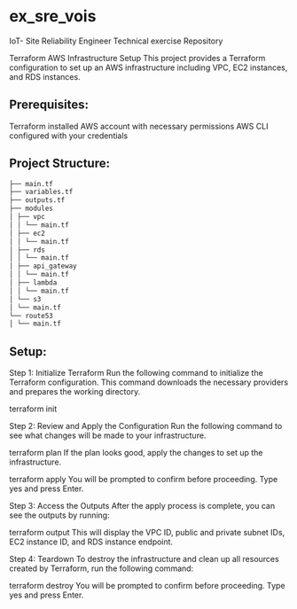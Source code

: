 # ex_sre_vois
IoT- Site Reliability Engineer Technical exercise Repository

Terraform AWS Infrastructure Setup
This project provides a Terraform configuration to set up an AWS infrastructure including VPC, EC2 instances, and RDS instances. 

Prerequisites:
--------------
Terraform installed
AWS account with necessary permissions
AWS CLI configured with your credentials

Project Structure:
-----------------
```sh
├── main.tf
├── variables.tf
├── outputs.tf
├── modules
│ ├── vpc
│ │ └── main.tf
│ ├── ec2
│ │ └── main.tf
│ ├── rds
│ │ └── main.tf
│ ├── api_gateway
│ │ └── main.tf
│ ├── lambda
│ │ └── main.tf
│ └── s3
│ └── main.tf
└── route53
│ └── main.tf
```
Setup:
-----
Step 1: Initialize Terraform
Run the following command to initialize the Terraform configuration. This command downloads the necessary providers and prepares the working directory.

terraform init

Step 2: Review and Apply the Configuration
Run the following command to see what changes will be made to your infrastructure.

terraform plan
If the plan looks good, apply the changes to set up the infrastructure.

terraform apply
You will be prompted to confirm before proceeding. Type yes and press Enter.

Step 3: Access the Outputs
After the apply process is complete, you can see the outputs by running:

terraform output
This will display the VPC ID, public and private subnet IDs, EC2 instance ID, and RDS instance endpoint.

Step 4: Teardown
To destroy the infrastructure and clean up all resources created by Terraform, run the following command:

terraform destroy
You will be prompted to confirm before proceeding. Type yes and press Enter.
